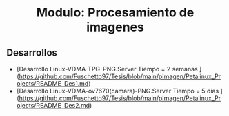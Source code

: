 <h1 align="center"> Modulo: Procesamiento de imagenes </h1> 

## Desarrollos

* [Desarrollo Linux-VDMA-TPG-PNG.Server Tiempo = 2 semanas ] (https://github.com/Fuschetto97/Tesis/blob/main/pImagen/Petalinux_Projects/README_Des1.md)
* [Desarrollo Linux-VDMA-ov7670(camara)-PNG.Server Tiempo = 5 dias ] (https://github.com/Fuschetto97/Tesis/blob/main/pImagen/Petalinux_Projects/README_Des2.md)

















